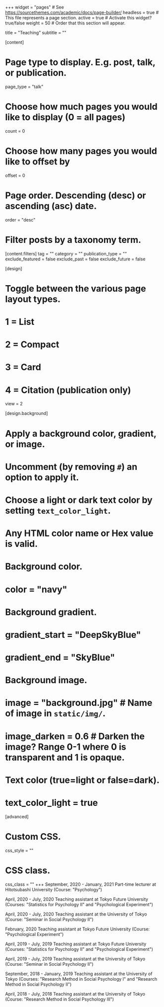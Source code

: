 +++
widget = "pages"  # See https://sourcethemes.com/academic/docs/page-builder/
headless = true  # This file represents a page section.
active = true  # Activate this widget? true/false
weight = 50  # Order that this section will appear.

title = "Teaching"
subtitle = ""

[content]
  # Page type to display. E.g. post, talk, or publication.
  page_type = "talk"
  
  # Choose how much pages you would like to display (0 = all pages)
  count = 0
  
  # Choose how many pages you would like to offset by
  offset = 0

  # Page order. Descending (desc) or ascending (asc) date.
  order = "desc"

  # Filter posts by a taxonomy term.
  [content.filters]
    tag = ""
    category = ""
    publication_type = ""
    exclude_featured = false
    exclude_past = false
    exclude_future = false
    
[design]
  # Toggle between the various page layout types.
  #   1 = List
  #   2 = Compact
  #   3 = Card
  #   4 = Citation (publication only)
  view = 2
  
[design.background]
  # Apply a background color, gradient, or image.
  #   Uncomment (by removing `#`) an option to apply it.
  #   Choose a light or dark text color by setting `text_color_light`.
  #   Any HTML color name or Hex value is valid.

  # Background color.
  # color = "navy"
  
  # Background gradient.
  # gradient_start = "DeepSkyBlue"
  # gradient_end = "SkyBlue"
  
  # Background image.
  # image = "background.jpg"  # Name of image in `static/img/`.
  # image_darken = 0.6  # Darken the image? Range 0-1 where 0 is transparent and 1 is opaque.

  # Text color (true=light or false=dark).
  # text_color_light = true  
  
[advanced]
 # Custom CSS. 
 css_style = ""
 
 # CSS class.
 css_class = ""
+++
September, 2020 - January, 2021  Part-time lecturer at Hitotsubashi University (Course: "Psychology")

April, 2020 - July, 2020  Teaching assistant at Tokyo Future University (Courses: "Statistics for Psychology II" and "Psychological Experiment")

April, 2020 - July, 2020  Teaching assistant at the University of Tokyo (Course: "Seminar in Social Psychology II")

February, 2020  Teaching assistant at Tokyo Future University (Course: "Psychological Experiment")

April, 2019 - July, 2019  Teaching assistant at Tokyo Future University (Courses: "Statistics for Psychology II" and "Psychological Experiment")

April, 2019 - July, 2019  Teaching assistant at the University of Tokyo (Course: "Seminar in Social Psychology II")

September, 2018 - January, 2019  Teaching assistant at the University of Tokyo (Courses: "Research Method in Social Psychology I" and "Research Method in Social Psychology II")

April, 2018 - July, 2018  Teaching assistant at the University of Tokyo (Course: "Research Method in Social Psychology III")

